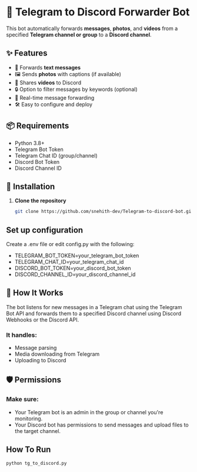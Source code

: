 # 🤖 Telegram to Discord Forwarder Bot

This bot automatically forwards **messages**, **photos**, and **videos** from a specified **Telegram channel or group** to a **Discord channel**.

## ✨ Features

- 📩 Forwards **text messages**
- 🖼️ Sends **photos** with captions (if available)
- 🎥 Shares **videos** to Discord
- 🔒 Option to filter messages by keywords (optional)
- 🔁 Real-time message forwarding
- 🛠️ Easy to configure and deploy

## 📦 Requirements

- Python 3.8+
- Telegram Bot Token
- Telegram Chat ID (group/channel)
- Discord Bot Token
- Discord Channel ID

## 🔧 Installation

1. **Clone the repository**
   ```bash
   git clone https://github.com/snehith-dev/Telegram-to-discord-bot.git

## Set up configuration
Create a .env file or edit config.py with the following:
- TELEGRAM_BOT_TOKEN=your_telegram_bot_token
- TELEGRAM_CHAT_ID=your_telegram_chat_id
- DISCORD_BOT_TOKEN=your_discord_bot_token
- DISCORD_CHANNEL_ID=your_discord_channel_id

## 🧠 How It Works
The bot listens for new messages in a Telegram chat using the Telegram Bot API and forwards them to a specified Discord channel using Discord Webhooks or the Discord API.
### It handles:
- Message parsing
- Media downloading from Telegram
- Uploading to Discord

## 🛡️ Permissions
### Make sure:
- Your Telegram bot is an admin in the group or channel you're monitoring.
- Your Discord bot has permissions to send messages and upload files to the target channel.

## How To Run 
```bash
python tg_to_discord.py
